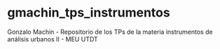 # gmachin_tps_instrumentos
Gonzalo Machin - Repositorio de los TPs de la materia instrumentos de análisis urbanos II - MEU UTDT
